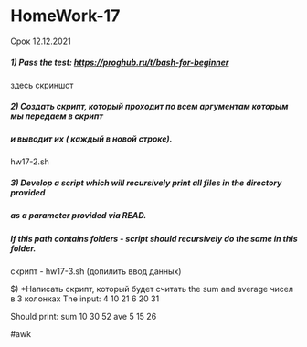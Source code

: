 # HomeWork-17
Срок 12.12.2021

##### 1) Pass the test: https://proghub.ru/t/bash-for-beginner

здесь скриншот

##### 2)  Создать скрипт, который проходит по всем аргументам которым мы передаем в скрипт 
##### и выводит их ( каждый в новой строке).

hw17-2.sh 

##### 3) Develop a script which will recursively print all files in the directory provided 
##### as a parameter provided via READ.
##### If this path contains folders - script should recursively do the same in this folder.

скрипт - hw17-3.sh (допилить ввод данных)

$) *Написать скрипт, который будет считать the sum and average чисел в 3 колонках
The input:
4  10  21
6  20  31

Should print:
sum 10  30  52
ave   5    15  26  

#awk

